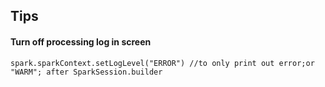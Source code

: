 ## Tips
#### Turn off processing log in screen
```
spark.sparkContext.setLogLevel("ERROR") //to only print out error;or "WARM"; after SparkSession.builder
```
